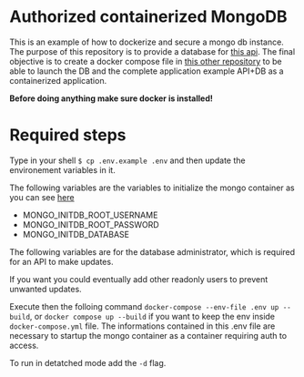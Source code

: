 # Authorized containerized MongoDB
This is an example of how to dockerize and secure a mongo db instance.
The purpose of this repository is to provide a database for [this api](https://github.com/cedrata/fastapi-auth-template). The final objective is to create a docker compose file in [this other repository](https://github.com/cedrata/composer-template) to be able to launch the DB and the complete application example API+DB as a containerized application.

**Before doing anything make sure docker is installed!**

# Required steps
Type in your shell ```$ cp .env.example .env``` and then update the environement variables in it.

The following variables are the variables to initialize the mongo container as you can see [here](https://hub.docker.com/_/mongo/)
- MONGO_INITDB_ROOT_USERNAME
- MONGO_INITDB_ROOT_PASSWORD
- MONGO_INITDB_DATABASE

The following variables are for the database administrator, which is required for an API to make updates.

If you want you could eventually add other readonly users to prevent unwanted updates.

Execute then the folloing command ```docker-compose --env-file .env up --build```, or ```docker compose up --build``` if you want to keep the env inside ```docker-compose.yml``` file. The informations contained in this .env file are necessary to startup the mongo container as a container requiring auth to access.

To run in detatched mode add the ```-d``` flag.